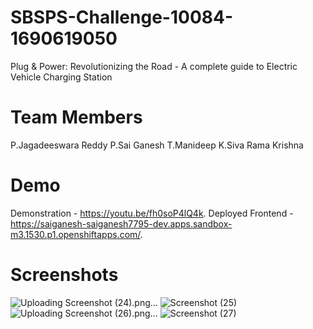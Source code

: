 # SBSPS-Challenge-10084-1690619050
Plug &amp; Power: Revolutionizing the Road - A complete guide to Electric Vehicle Charging Station
# Team Members
P.Jagadeeswara Reddy
P.Sai Ganesh
T.Manideep
K.Siva Rama Krishna
# Demo
Demonstration - https://youtu.be/fh0soP4lQ4k.
Deployed Frontend - https://saiganesh-saiganesh7795-dev.apps.sandbox-m3.1530.p1.openshiftapps.com/.
# Screenshots
![Uploading Screenshot (24).png…]()
![Screenshot (25)](https://github.com/smartinternz02/SBSPS-Challenge-10084-1690619050/assets/128334539/ecf25320-c93c-44d8-aeb1-5a1eb2778f51)
![Uploading Screenshot (26).png…]()
![Screenshot (27)](https://github.com/smartinternz02/SBSPS-Challenge-10084-1690619050/assets/128334539/d32dadf1-01c9-4f92-9a1f-0e30362f73b6)





